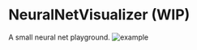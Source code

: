 # NeuralNetVisualizer (WIP)
A small neural net playground.
![example](https://github.com/DavidAriOstenfeldt/NeuralNetVisualizer/assets/57765588/5a85fa27-9926-42d2-bdc5-8fa061423b87)
